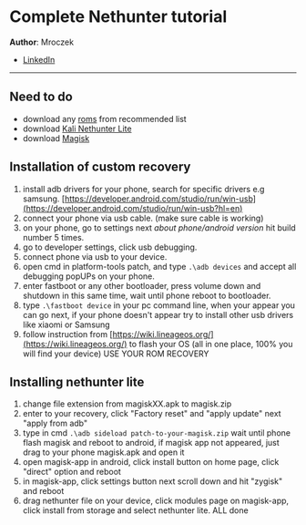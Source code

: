 # Complete Nethunter tutorial

**Author**: Mroczek

- [LinkedIn](https://www.linkedin.com/in/igor-mroczkowski-75a420331/)

---

## Need to do
- download any [roms](https://github.com/notthehiddenwiki/NTHW/blob/nthw/Android/roms.md) from recommended list
- download [Kali Nethunter Lite](https://www.kali.org/get-kali/#kali-mobile)
- download [Magisk](https://github.com/topjohnwu/magisk/releases)

## Installation of custom recovery
1. install adb drivers for your phone, search for specific drivers e.g samsung. [https://developer.android.com/studio/run/win-usb](https://developer.android.com/studio/run/win-usb?hl=en) 
2. connect your phone via usb cable. (make sure cable is working)
3. on your phone, go to settings next *about phone/android version* hit build number 5 times.
4. go to developer settings, click usb debugging.
5. connect phone via usb to your device.
6. open cmd in platform-tools patch, and type `.\adb devices` and accept all debugging popUPs on your phone.  
7. enter fastboot or any other bootloader, press volume down and shutdown in this same time, wait until phone reboot to bootloader.
8. type `.\fastboot device` in your pc command line, when your appear you can go next, if your phone doesn't appear try to install other usb drivers like xiaomi or Samsung
9. follow instruction from [https://wiki.lineageos.org/](https://wiki.lineageos.org/) to flash your OS (all in one place, 100% you will find your device) USE YOUR ROM RECOVERY
 
## Installing nethunter lite
1. change file extension from magiskXX.apk to magisk.zip
2. enter to your recovery, click "Factory reset" and "apply update" next  "apply from adb"
3. type in cmd `.\adb sideload patch-to-your-magisk.zip` wait until phone flash magisk and reboot to android, if magisk app not appeared, just drag to your phone magisk.apk and open it
4. open magisk-app in android, click install button on home page, click "direct" option and reboot
5. in magisk-app, click settings button next scroll down and hit "zygisk" and reboot
6. drag nethunter file on your device, click modules page on magisk-app, click install from storage and select nethunter lite. ALL done
